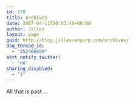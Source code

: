 ```yaml
---
id: 270
title: Archives
date: 2007-04-11T20:03:40+00:00
author: Jilles
layout: page
guid: http://blog.jillesvangurp.com/archives/
dsq_thread_id:
  - "352460609"
aktt_notify_twitter:
  - 'no'
sharing_disabled:
  - "1"
---
```

All that is past ...